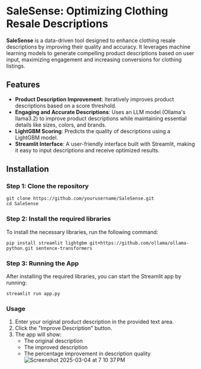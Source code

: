 # SaleSense: Optimizing Clothing Resale Descriptions

**SaleSense** is a data-driven tool designed to enhance clothing resale descriptions by improving their quality and accuracy. It leverages machine learning models to generate compelling product descriptions based on user input, maximizing engagement and increasing conversions for clothing listings.

## Features

- **Product Description Improvement**: Iteratively improves product descriptions based on a score threshold.
- **Engaging and Accurate Descriptions**: Uses an LLM model (Ollama's llama3.2) to improve product descriptions while maintaining essential details like sizes, colors, and brands.
- **LightGBM Scoring**: Predicts the quality of descriptions using a LightGBM model.
- **Streamlit Interface**: A user-friendly interface built with Streamlit, making it easy to input descriptions and receive optimized results.

## Installation

### Step 1: Clone the repository

```
git clone https://github.com/yourusername/SaleSense.git
cd SaleSense
```

### Step 2: Install the required libraries

To install the necessary libraries, run the following command:

```
pip install streamlit lightgbm git+https://github.com/ollama/ollama-python.git sentence-transformers
```

### Step 3: Running the App
After installing the required libraries, you can start the Streamlit app by running:
```
streamlit run app.py
```

### Usage

1. Enter your original product description in the provided text area.
2. Click the "Improve Description" button.
3. The app will show:
   - The original description
   - The improved description
   - The percentage improvement in description quality
![Screenshot 2025-03-04 at 7 10 37 PM](https://github.com/user-attachments/assets/0cc8014f-9773-4aaf-bdfd-fe6f94ba5284)

